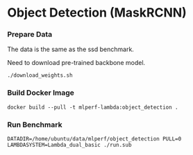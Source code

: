 # Object Detection (MaskRCNN)


### Prepare Data

The data is the same as the ssd benchmark.

Need to download pre-trained backbone model.

```
./download_weights.sh
```


### Build Docker Image

```
docker build --pull -t mlperf-lambda:object_detection .
```

### Run Benchmark

```
DATADIR=/home/ubuntu/data/mlperf/object_detection PULL=0 LAMBDASYSTEM=Lambda_dual_basic ./run.sub
```

